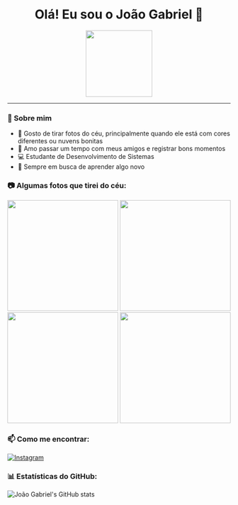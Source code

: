 <h1 align="center">Olá! Eu sou o João Gabriel 👋</h1>

<div align="center">
  <img src="[https://media.giphy.com/media/l41YtZOb9EUABnuqA/giphy.gif](https://tenor.com/pt-BR/view/penguin-class-market-high-school-classroom-gif-27290856)https://tenor.com/pt-BR/view/penguin-class-market-high-school-classroom-gif-27290856" width="150">
</div>

---

### 🌟 Sobre mim
- 📸 Gosto de tirar fotos do céu, principalmente quando ele está com cores diferentes ou nuvens bonitas  
- 🤝 Amo passar um tempo com meus amigos e registrar bons momentos  
- 💻 Estudante de Desenvolvimento de Sistemas  
- 🚀 Sempre em busca de aprender algo novo  


### 📷 Algumas fotos que tirei do céu:
<p align="center">
  <img src="https://raw.githubusercontent.com/seu_usuario/seu_repositorio/main/imagens/ceu1.png" width="250"/>
  <img src="https://raw.githubusercontent.com/seu_usuario/seu_repositorio/main/imagens/ceu2.png" width="250"/>
  <img src="https://raw.githubusercontent.com/seu_usuario/seu_repositorio/main/imagens/ceu3.png" width="250"/>
  <img src="https://raw.githubusercontent.com/seu_usuario/seu_repositorio/main/imagens/ceu4.png" width="250"/>
</p>

### 📫 Como me encontrar:
[![Instagram](https://img.shields.io/badge/-Instagram-%23E4405F?style=for-the-badge&logo=instagram&logoColor=white)](https://www.instagram.com/jaogbrl?igsh=MTUxaWhjc3JyaHA3bA==)

### 📊 Estatísticas do GitHub:
![João Gabriel's GitHub stats](https://github-readme-stats.vercel.app/api?username=seu_usuario&show_icons=true&theme=dracula)
